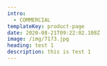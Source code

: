 ```yaml
---
intro:
  - COMMERCIAL
templateKey: product-page
date: 2020-08-21T09:22:02.108Z
image: /img/7173.jpg
heading: test 1
description: this is test 1
---
```


